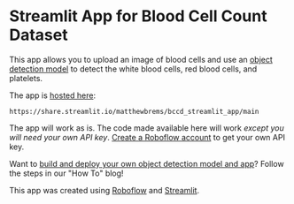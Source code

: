 # Streamlit App for Blood Cell Count Dataset

This app allows you to upload an image of blood cells and use an [object detection model](https://models.roboflow.com/object-detection) to detect the white blood cells, red blood cells, and platelets.

The app is [hosted here](https://share.streamlit.io/matthewbrems/streamlit-bccd):
```
https://share.streamlit.io/matthewbrems/bccd_streamlit_app/main
```

The app will work as is. The code made available here will work _except you will need your own API key_. [Create a Roboflow account](https://app.roboflow.com) to get your own API key.

Want to [build and deploy your own object detection model and app](https://blog.streamlit.io/p/2289e8b8-8acf-499c-ba40-a7387f298a9d/)? Follow the steps in our "How To" blog!

This app was created using [Roboflow](https://roboflow.com) and [Streamlit](https://streamlit.io/).
